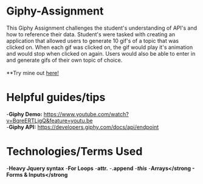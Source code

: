 # Giphy-Assignment
This Giphy Assignment challenges the student's understanding of API's and how to reference their data. Student's were tasked with creating an application that allowed users to generate 10 gif's of a topic that was clicked on. When each gif was clicked on, the gif would play it's animation and would stop when clicked on again. Users would also be able to enter in and generate gifs of their own topic of choice.<br><br>
**Try mine out <a href="https://bksaechao.github.io/Giphy-Assignment/" target="_blank">here!</a>

# Helpful guides/tips
-<strong>Giphy Demo:</strong> https://www.youtube.com/watch?v=BqreERTLjgQ&feature=youtu.be<br>
-<strong>Giphy API:</strong> https://developers.giphy.com/docs/api/endpoint

# Technologies/Terms Used
-<strong>Heavy Jquery syntax</strong>
-<strong>For Loops</strong>
-<strong>attr.</strong>
-<strong>.append</strong>
-<strong>*this*</strong>
-<strong>Arrays</strong
-<strong>Forms & Inputs</strong
